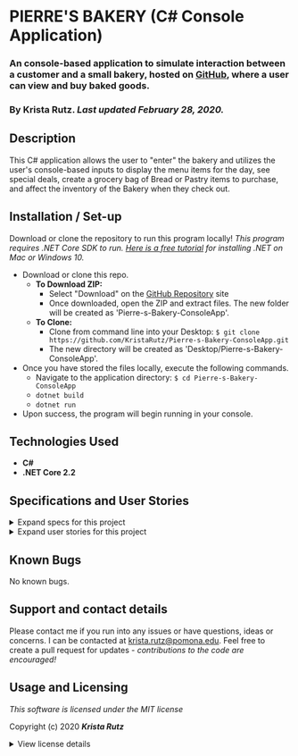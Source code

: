 # PIERRE'S BAKERY (C# Console Application)

### An console-based application to simulate interaction between a customer and a small bakery, hosted on [GitHub](https://github.com/KristaRutz/Pierre-s-Bakery-ConsoleApp/), where a user can view and buy baked goods.


### By **Krista Rutz**. _Last updated February 28, 2020._

## Description

This C# application allows the user to "enter" the bakery and utilizes the user's console-based inputs to display the menu items for the day, see special deals, create a grocery bag of Bread or Pastry items to purchase, and affect the inventory of the Bakery when they check out.

## Installation / Set-up

Download or clone the repository to run this program locally! _This program requires .NET Core SDK to run. [Here is a free tutorial](https://www.learnhowtoprogram.com/c-and-net/getting-started-with-c/installing-c-and-net) for installing .NET on Mac or Windows 10._

* Download or clone this repo.
  * **To Download ZIP:**
    * Select "Download" on the [GitHub Repository](https://github.com/KristaRutz/Pierre-s-Bakery-ConsoleApp.git) site 
    * Once downloaded, open the ZIP and extract files. The new folder will be created as 'Pierre-s-Bakery-ConsoleApp'.
  * **To Clone:**
    * Clone from command line into your Desktop: ```$ git clone https://github.com/KristaRutz/Pierre-s-Bakery-ConsoleApp.git```
    * The new directory will be created as 'Desktop/Pierre-s-Bakery-ConsoleApp'.
* Once you have stored the files locally, execute the following commands. 
  * Navigate to the application directory: ```$ cd Pierre-s-Bakery-ConsoleApp```
  * ```dotnet build```
  * ```dotnet run```
* Upon success, the program will begin running in your console.

## Technologies Used

* **C#**
* **.NET Core 2.2**

## Specifications and User Stories
<details>
  <summary>Expand specs for this project</summary>

| Spec | Example Input | Expected Output |
| :-------------     | :------------- | :------------- |
| User can quit the application | 'x' | "Goodbye" > Exited |
| User can continue on to see the specials and take actions | '1' | "Today's specials...make a selection!" |
| User can select how many loaves of bread to buy | '3'| "You have added 3 loaves of bread to your purchase" |
| User can select how many pastries to buy | '2'| "You have added 2 pastries to your purchase" |
| Adding bread or pastries will change the user's subtotal | "Buy 2 pastries" | Subtotal: $4 |
| User can view the total cost of the purchase | "view subtotal" | Your order costs $14 |
| Pierre's deals will be applied: B2GO bread, 3 for $5 pastries. | "Buy 3 pastries" | Subtotal: $5 |
| User can remove bread or pastries from their order | Remove 1 pastry | Subtotal: $4, Pastries: 2 |

</details>
<details>
  <summary>Expand user stories for this project</summary>

| As a _User-Type_, | I want... | so that... |
| :-------------     | :------------- | :------------- |
| As a bakery manager, | I want my customers to know what the menu items are and the deals | so that they can make informed decisions |
| As a bakery manager, | I want an app that tracks how many items I have in inventory | so that customers aren't buying products I don't have |
| As a bakery manager, | I want an app that keeps a record of all revenue | so that I can manage my finances |
| As a fan of baked goods, | I want an app to order baked goods | so that I can eat them! |
| As a customer, | I want to be able to input custom amounts | so that my unique needs are met |
| As a customer, | I want an app that automatically applies discounts | so that I can maximize my spending |
| As a person who changes my mind | I want the ability to edit my order | so that I'm not stuck buying things I don't want |

</details>

## Known Bugs

No known bugs.

## Support and contact details

Please contact me if you run into any issues or have questions, ideas or concerns.  I can be contacted at <krista.rutz@pomona.edu>. Feel free to create a pull request for updates - _contributions to the code are encouraged!_

## Usage and Licensing

*This software is licensed under the MIT license*

Copyright (c) 2020 **_Krista Rutz_**

<details>
  <summary>View license details</summary>

Permission is hereby granted, free of charge, to any person obtaining a copy of this software and associated documentation files (the "Software"), to deal in the Software without restriction, including without limitation the rights to use, copy, modify, merge, publish, distribute, sublicense, and/or sell copies of the Software, and to permit persons to whom the Software is furnished to do so, subject to the following conditions:

The above copyright notice and this permission notice shall be included in all copies or substantial portions of the Software.

THE SOFTWARE IS PROVIDED "AS IS", WITHOUT WARRANTY OF ANY KIND, EXPRESS OR IMPLIED, INCLUDING BUT NOT LIMITED TO THE WARRANTIES OF MERCHANTABILITY, FITNESS FOR A PARTICULAR PURPOSE AND NONINFRINGEMENT. IN NO EVENT SHALL THE AUTHORS OR COPYRIGHT HOLDERS BE LIABLE FOR ANY CLAIM, DAMAGES OR OTHER LIABILITY, WHETHER IN AN ACTION OF CONTRACT, TORT OR OTHERWISE, ARISING FROM, OUT OF OR IN CONNECTION WITH THE SOFTWARE OR THE USE OR OTHER DEALINGS IN THE SOFTWARE.
</details>
